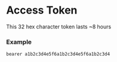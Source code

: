 # Access Token

This 32 hex character token lasts ~8 hours

### Example

```text
bearer a1b2c3d4e5f6a1b2c3d4e5f6a1b2c3d4
```
